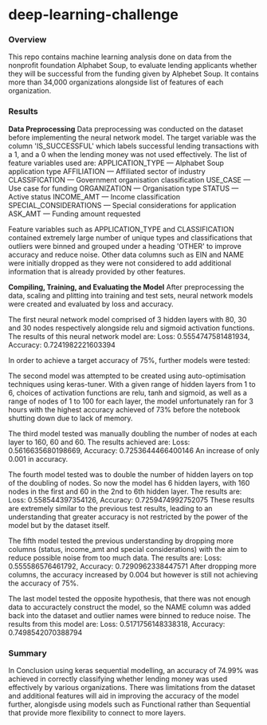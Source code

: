 # deep-learning-challenge

### Overview
This repo contains machine learning analysis done on data from the nonprofit foundation Alphabet Soup, to evaluate lending applicants whether they will be successful from the funding given by Alphebet Soup. It contains more than 34,000 organizations alongside list of features of each organization. 

### Results
**Data Preprocessing**
Data preprocessing was conducted on the dataset before implementing the neural network model.
The target variable was the column 'IS_SUCCESSFUL' which labels successful lending transactions with a 1, and a 0 when the lending money was not used effectively.
The list of feature variables used are:
APPLICATION_TYPE — Alphabet Soup application type
AFFILIATION — Affiliated sector of industry
CLASSIFICATION — Government organisation classification
USE_CASE — Use case for funding
ORGANIZATION — Organisation type
STATUS — Active status
INCOME_AMT — Income classification
SPECIAL_CONSIDERATIONS — Special considerations for application
ASK_AMT — Funding amount requested

Feature variables such as APPLICATION_TYPE and CLASSIFICATION contained extremely large number of unique types and classifications that outliers were binned and grouped under a heading 'OTHER' to improve accuracy and reduce noise.
Other data columns such as EIN and NAME were initially dropped as they were not considered to add additional information that is already provided by other features.

**Compiling, Training, and Evaluating the Model**
After preprocessing the data, scaling and plitting into training and test sets, neural network models were created and evaluated by loss and accuracy.

The first neural network model comprised of 3 hidden layers with 80, 30 and 30 nodes respectively alongside relu and sigmoid activation functions. The results of this neural network model are:
Loss: 0.5554747581481934, Accuracy: 0.7241982221603394

In order to achieve a target accuracy of 75%, further models were tested:

The second model was attempted to be created using auto-optimisation techniques using keras-tuner. With a given range of hidden layers from 1 to 6, choices of activation functions are relu, tanh and sigmoid, as well as a range of nodes of 1 to 100 for each layer, the model unfortunately ran for 3 hours with the highest accuracy achieved of 73% before the notebook shutting down due to lack of memory.

The third model tested was manually doubling the number of nodes at each layer to 160, 60 and 60. The results achieved are:
Loss: 0.5616635680198669, Accuracy: 0.7253644466400146
An increase of only 0.001 in accuracy.

The fourth model tested was to double the number of hidden layers on top of the doubling of nodes. So now the model has 6 hidden layers, with 160 nodes in the first and 60 in the 2nd to 6th hidden layer. The results are:
Loss: 0.558544397354126, Accuracy: 0.7259474992752075
These results are extremely similar to the previous test results, leading to an understanding that greater accuracy is not restricted by the power of the model but by the dataset itself.

The fifth model tested the previous understanding by dropping more columns (status, income_amt and special considerations) with the aim to reduce possible noise from too much data. The results are:
Loss: 0.555586576461792, Accuracy: 0.7290962338447571
After dropping more columns, the accuracy increased by 0.004 but however is still not achieving the accuracy of 75%.

The last model tested the opposite hypothesis, that there was not enough data to accuractely construct the model, so the NAME column was added back into the dataset and outlier names were binned to reduce noise. The results from this model are:
Loss: 0.5171756148338318, Accuracy: 0.7498542070388794

### Summary
In Conclusion using keras sequential modelling, an accuracy of 74.99% was achieved in correctly classifying whether lending money was used effectively by various organizations. There was limitations from the dataset and additional features will aid in improving the accuracy of the model further, alongisde using models such as Functional rather than Sequential that provide more flexibility to connect to more layers. 

